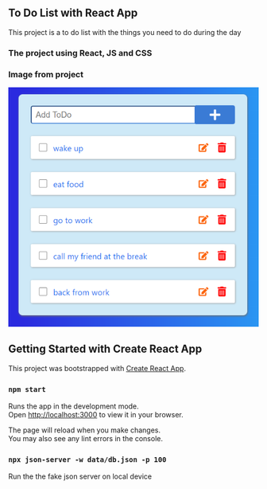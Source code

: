 ## To Do List with React App

 This project is a to do list with the things you need to do during the day

### The project using React, JS and CSS

### Image from project

<img src="./app-Photo.png" alt="Capture from project">


## Getting Started with Create React App

This project was bootstrapped with [Create React App](https://github.com/facebook/create-react-app).

### `npm start`

Runs the app in the development mode.\
Open [http://localhost:3000](http://localhost:3000) to view it in your browser.

The page will reload when you make changes.\
You may also see any lint errors in the console.


### `npx json-server -w data/db.json -p 100`

Run the the fake json server on local device